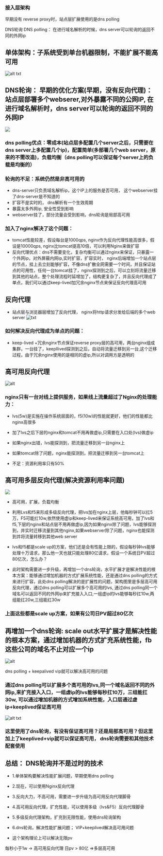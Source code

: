 ### 接入层架构

早期没有 reverse proxy时，站点层扩展使用的是dns polling

DNS轮询 DNS polling：
   在进行域名解析的时候，dns server可以轮询的返回不同的外网ip
   

单体架构：子系统受到单台机器限制，不能扩展不能高可用
-
![alt txt](https://raw.githubusercontent.com/corykingsf/hack-system-design-pixel/main/imgSnipaste_2021-06-26_09-54-11.png)


DNS轮询： 早期的优化方案(早期，没有反向代理)： 站点层部署多个webserer,对外暴露不同的公网IP, 在进行域名解析时，dns server可以轮询的返回不同的外网IP
-

![](https://raw.githubusercontent.com/corykingsf/hack-system-design-pixel/main/imgSnipaste_2021-06-26_09-55-32.png)
### dns polling优点：零成本(站点层多配置几个server之后，只需要在dns server上多配置几个ip)，配置简单(多部署几个web server，原来的不需改造)，负载均衡（dns polling可以保证每个server上的负载是均衡的）


### 轮询的不足：系统仍然是非高可用的
- dns-server只负责域名解析ip，这个IP上的服务是否可用， 这个webserver挂了dns-server是不知道的
- 扩容不是实时的， dns解析有一个生效周期
- 暴露太多外网ip, 安全性受到影响
- webserver挂了，部分流量会受到影响，dns轮询是局部高可用


### 加入了nginx解决了这个问题：
- tomcat性能较差，假设每台是1000qps, nginx作为反向代理性能高很多，假设是10000qps, nginx比tomcat提高10倍，可以利用Nginx来做扩容
- 反向代理优点：dns不需要变化，复杂均衡可以通过nginx来保证，只暴露一个外网ip，对外屏蔽内网ip,实时扩容，扩容实时， nginx后端增加一个站点层的节点，挂上去立刻能够扩容，不像dns扩散全网需要一个时间，并且保证站点的可用性，任何一台tomcat挂了，nginx探测到之后，可以立刻将流量迁移到其他的站点，整个处理流程时延增加了，结构更复杂了，并且反向代理成了单点，我们可以通过keep-lived加冗余nginx节点来保证反向代理高可用


反向代理
-
- 站点层与浏览器层增加了反向代理， nginx将http请求分发给后端的多个web server
![txt](https://raw.githubusercontent.com/corykingsf/hack-system-design-pixel/main/imgSnipaste_2021-06-26_13-57-39.png)

### 如何解决反向代理成为单点的问题： 
-  keep-lived +冗余nginx节点保证reverse proxy层的高可用，两台nginx组成集群，一台挂了，keepllived探测到之后，自动将流量迁移到另一台,这个迁移过程，由于冗余nginx使用的是相同的虚ip,所以对调用方是透明的

高可用反向代理
-
![alt](https://raw.githubusercontent.com/corykingsf/hack-system-design-pixel/main/imgSnipaste_2021-06-26_14-04-08.png)



### nginx只有一台对线上提供服务，如果线上流量超过了Nginx的处理能力：
- lvs(5w)是实施在操作系统层面的，f5(10w)的性能就更好，他们的性能都比nginx高很多
- 加了lvs之后下层的nginx和tomcat不用再做虚ip,只需要在入口处(lvs)做虚ip

- 如果nginx出错，lvs能探测到，把流量迁移到另一台nginx上
- 如果tomcat除了问题，nginx能探测到，把流量迁移到另一台tomcat上
- 不足：资源利用率只有50%

高可用多层反向代理(解决资源利用率问题)
-
![](https://raw.githubusercontent.com/corykingsf/hack-system-design-pixel/main/imgSnipaste_2021-06-26_14-06-53.png)
- 高可用，扩展，负载均衡
- 利用Lvs和f5来形成多级反向代理，把lvs加在nginx上层，他每秒钟可以扛5万，F5可能扛10w,依然使用虚ip和keep-lived来保证系统高可用，加了lvs和f5,下层的nginx和站点层不用再做虚ip,因为如果nginx除了问题，lvs能够探测到，并实时迁移流量到其他nginx,如果webserver除了问题，nginx也能探测到并将流量转移到其他web server

- lvs和f5都是scale up的方案，他们还是会有性能上限的，假设每秒钟lvs能够处理十万请求，那么他一天也就只能处理80亿请求，假设一个系统日PV超过80亿次，怎么办？
- 此时架构需要进一步升级，再增加一个dns轮询，水平扩展才是解决性能的根本方案：能够通过增加机器的方式扩展系统性能，还是通过dns polling的方式来进行扩容，此处dns polling解决的是扩展性的问题，架构图里是多层高可用反向代理，通过dns polling可以扩展多个高可用的lvs,  通过dns polling同一个域名可以返回不同的外网ip来扩充接入入口,一组虚ip的lvs能够每秒扛10w,两组能扛20w,三组能扛30w


### 上面这些都是scale up方案，如果有公司日PV超过80亿次
再增加一个dns轮询: scale out水平扩展才是解决性能的根本方案，通过增加机器的方式扩充系统性能，fb这些公司的域名不止对应一个ip
-




![alt](https://raw.githubusercontent.com/corykingsf/hack-system-design-pixel/main/imgSnipaste_2021-06-26_14-13-45.png)


dns polling + keepalived vip就可以解决高可用的问题

### 通过dns polling可以扩展多个高可用的lvs,同一个域名返回不同的外网ip,来扩充接入入口，一组虚ip的lvs能够每秒扛10万，三组能扛30w, 可以通过增加机器的方式增加系统性能，入口层通过虚ip+keeplived保证高可用
![alt txt](https://raw.githubusercontent.com/corykingsf/hack-system-design-pixel/main/imgSnipaste_2021-06-26_14-36-28.png)

### 这里使用了dns轮询，有没有保证高可用？还是局部高可用？但这里加上了keeplived+vip就可以保证高可用， dns轮询需要和其他技术配套使用
总结： DNS轮询并不是过时的技术
-
- 1.单体架构要解决性能扩展问题，早期使用dns polling
- 2.现在，可以使用Nginx反向代理
- 3.反向大力，不高可用，需要进一步升级为高可用反向代理脚骨
- 4.高可用反向代理，扩充性能，可以使用多级（lvs&F5）反向代理脚骨
- 5.多级反向代理架构，扩充到无限性能，使用dns轮询架构
- 6.dns轮询，解决性能扩展问题； VIP+keeplived解决高可用问题


- 这个架构理论上可以解决无限pv

每秒小于1w -> 高可用反向代理
日pv  > 80亿  =>多层高可用  
